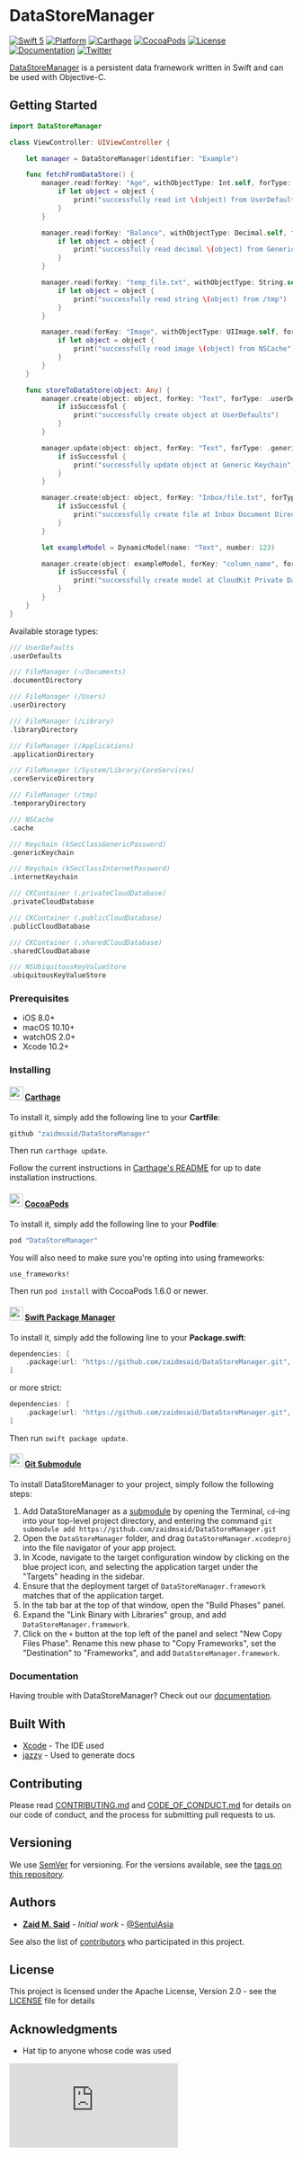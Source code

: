 # DataStoreManager

[![Swift 5](https://img.shields.io/badge/swift-v5.0-orange.svg?style=flat)](https://developer.apple.com/swift/)
[![Platform](https://img.shields.io/cocoapods/p/DataStoreManager.svg?style=flat)](http://www.apple.com/ios/)
[![Carthage](https://img.shields.io/badge/carthage-compatible-brightgreen.svg?style=flat)](https://github.com/Carthage/Carthage)
[![CocoaPods](https://img.shields.io/cocoapods/v/DataStoreManager.svg?style=flat)](http://cocoapods.org/pods/DataStoreManager)
[![License](https://img.shields.io/github/license/zaidmsaid/DataStoreManager.svg?style=flat)](https://opensource.org/licenses/Apache-2.0)
[![Documentation](https://zaidmsaid.github.io/DataStoreManager/badge.svg)](https://zaidmsaid.github.io/DataStoreManager/)
[![Twitter](https://img.shields.io/badge/twitter-@SentulAsia-blue.svg?style=flat)](http://twitter.com/SentulAsia)

[DataStoreManager](https://github.com/zaidmsaid/DataStoreManager) is a persistent data framework written in Swift and can be used with Objective-C.

## Getting Started

```swift
import DataStoreManager

class ViewController: UIViewController {

    let manager = DataStoreManager(identifier: "Example")

    func fetchFromDataStore() {
    	manager.read(forKey: "Age", withObjectType: Int.self, forType: .userDefaults) { (object, _, _) in
            if let object = object {
                print("successfully read int \(object) from UserDefaults")
            }
    	}

        manager.read(forKey: "Balance", withObjectType: Decimal.self, forType: .genericKeychain) { (object, _, _) in
            if let object = object {
                print("successfully read decimal \(object) from Generic Keychain")
            }
        }

    	manager.read(forKey: "temp_file.txt", withObjectType: String.self, forType: .temporaryDirectory) { (object, _, _) in
            if let object = object {
    	        print("successfully read string \(object) from /tmp")
            }
    	}

    	manager.read(forKey: "Image", withObjectType: UIImage.self, forType: .cache) { (object, _, _) in
            if let object = object {
                print("successfully read image \(object) from NSCache")
            }
        }
    }

    func storeToDataStore(object: Any) {
    	manager.create(object: object, forKey: "Text", forType: .userDefaults) { (isSuccessful, _, _) in
            if isSuccessful {
    	        print("successfully create object at UserDefaults")
            }
    	}

        manager.update(object: object, forKey: "Text", forType: .genericKeychain) { (isSuccessful, _, _) in
            if isSuccessful {
                print("successfully update object at Generic Keychain")
            }
        }

    	manager.create(object: object, forKey: "Inbox/file.txt", forType: .documentDirectory) { (isSuccessful, _, _) in
            if isSuccessful {
    	        print("successfully create file at Inbox Document Directory")
            }
    	}

    	let exampleModel = DynamicModel(name: "Text", number: 123)

    	manager.create(object: exampleModel, forKey: "column_name", forType: .privateCloudDatabase) { (isSuccessful, recordID, _) in
            if isSuccessful {
    	        print("successfully create model at CloudKit Private Database with ID \(recordID)")
            }
    	}
    }
}
```

Available storage types:

```swift
/// UserDefaults
.userDefaults

/// FileManager (~/Documents)
.documentDirectory

/// FileManager (/Users)
.userDirectory

/// FileManager (/Library)
.libraryDirectory

/// FileManager (/Applications)
.applicationDirectory

/// FileManager (/System/Library/CoreServices)
.coreServiceDirectory

/// FileManager (/tmp)
.temporaryDirectory

/// NSCache
.cache

/// Keychain (kSecClassGenericPassword)
.genericKeychain

/// Keychain (kSecClassInternetPassword)
.internetKeychain

/// CKContainer (.privateCloudDatabase)
.privateCloudDatabase

/// CKContainer (.publicCloudDatabase)
.publicCloudDatabase

/// CKContainer (.sharedCloudDatabase)
.sharedCloudDatabase

/// NSUbiquitousKeyValueStore
.ubiquitousKeyValueStore
```

### Prerequisites

* iOS 8.0+
* macOS 10.10+
* watchOS 2.0+
* Xcode 10.2+

### Installing

#### <img src="https://cloud.githubusercontent.com/assets/432536/5252404/443d64f4-7952-11e4-9d26-fc5cc664cb61.png" width="24" height="24"> [Carthage]

[Carthage]: https://github.com/Carthage/Carthage

To install it, simply add the following line to your **Cartfile**:

```ruby
github "zaidmsaid/DataStoreManager"
```

Then run `carthage update`.

Follow the current instructions in [Carthage's README][carthage-installation]
for up to date installation instructions.

[carthage-installation]: https://github.com/Carthage/Carthage#adding-frameworks-to-an-application

#### <img src="https://raw.githubusercontent.com/zaidmsaid/DataStoreManager/master/resources/img/cocoapods.png" width="24" height="24"> [CocoaPods]

[CocoaPods]: http://cocoapods.org

To install it, simply add the following line to your **Podfile**:

```ruby
pod "DataStoreManager"
```

You will also need to make sure you're opting into using frameworks:

```ruby
use_frameworks!
```

Then run `pod install` with CocoaPods 1.6.0 or newer.

#### <img src="https://raw.githubusercontent.com/zaidmsaid/DataStoreManager/master/resources/img/swift.png" width="24" height="24"> [Swift Package Manager]

[Swift Package Manager]: https://swift.org/package-manager/

To install it, simply add the following line to your **Package.swift**:

```swift
dependencies: [
    .package(url: "https://github.com/zaidmsaid/DataStoreManager.git", .upToNextMinor(from: "0.8.9"))
]
```

or more strict:

```swift
dependencies: [
    .package(url: "https://github.com/zaidmsaid/DataStoreManager.git", .exact("0.8.9"))
]
```

Then run `swift package update`.

#### <img src="https://git-scm.com/images/logos/downloads/Git-Icon-1788C.png" width="24" height="24"> [Git Submodule]

[Git Submodule]: https://github.com/zaidmsaid/DataStoreManager

To install DataStoreManager to your project, simply follow the following steps:

1. Add DataStoreManager as a [submodule](http://git-scm.com/docs/git-submodule) by opening the Terminal, `cd`-ing into your top-level project directory, and entering the command `git submodule add https://github.com/zaidmsaid/DataStoreManager.git`
2. Open the `DataStoreManager` folder, and drag `DataStoreManager.xcodeproj` into the file navigator of your app project.
3. In Xcode, navigate to the target configuration window by clicking on the blue project icon, and selecting the application target under the "Targets" heading in the sidebar.
4. Ensure that the deployment target of `DataStoreManager.framework` matches that of the application target.
5. In the tab bar at the top of that window, open the "Build Phases" panel.
6. Expand the "Link Binary with Libraries" group, and add `DataStoreManager.framework`.
7. Click on the `+` button at the top left of the panel and select "New Copy Files Phase". Rename this new phase to "Copy Frameworks", set the "Destination" to "Frameworks", and add `DataStoreManager.framework`.

### Documentation

Having trouble with DataStoreManager? Check out our [documentation](https://zaidmsaid.github.io/DataStoreManager/).

## Built With

* [Xcode](https://developer.apple.com/xcode/ide/) - The IDE used
* [jazzy](https://github.com/realm/jazzy) - Used to generate docs

## Contributing

Please read [CONTRIBUTING.md](https://github.com/zaidmsaid/DataStoreManager/blob/master/CONTRIBUTING.md) and [CODE_OF_CONDUCT.md](https://github.com/zaidmsaid/DataStoreManager/blob/master/CODE_OF_CONDUCT.md) for details on our code of conduct, and the process for submitting pull requests to us.

## Versioning

We use [SemVer](http://semver.org/) for versioning. For the versions available, see the [tags on this repository](https://github.com/zaidmsaid/DataStoreManager/tags).

## Authors

* [**Zaid M. Said**](http://github.com/SentulAsia) - *Initial work* - [@SentulAsia](https://twitter.com/SentulAsia)

See also the list of [contributors](https://github.com/zaidmsaid/DataStoreManager/graphs/contributors) who participated in this project.

## License

This project is licensed under the Apache License, Version 2.0 - see the [LICENSE](https://github.com/zaidmsaid/DataStoreManager/blob/master/LICENSE) file for details

## Acknowledgments

* Hat tip to anyone whose code was used

![analytics](https://ga-beacon.appspot.com/UA-22180067-6/DataStoreManager/README.md?pixel)
